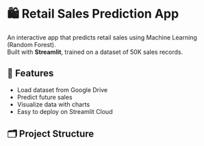 # 🛍️ Retail Sales Prediction App

An interactive app that predicts retail sales using Machine Learning (Random Forest).  
Built with **Streamlit**, trained on a dataset of 50K sales records.

## 🚀 Features
- Load dataset from Google Drive
- Predict future sales
- Visualize data with charts
- Easy to deploy on Streamlit Cloud

## 🗂️ Project Structure
